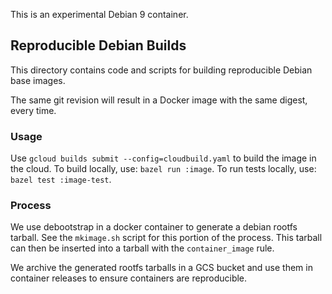 This is an experimental Debian 9 container.

## Reproducible Debian Builds

This directory contains code and scripts for building reproducible
Debian base images.

The same git revision will result in a Docker image with the same digest,
every time.

### Usage

Use `gcloud builds submit --config=cloudbuild.yaml`
to build the image in the cloud.
To build locally, use: `bazel run :image`.
To run tests locally, use: `bazel test :image-test`.

### Process

We use debootstrap in a docker container to generate a debian rootfs tarball.
See the `mkimage.sh` script for this portion of the process. This tarball can
then be inserted into a tarball with the `container_image` rule.

We archive the generated rootfs tarballs in a GCS bucket and use them in
container releases to ensure containers are reproducible.
